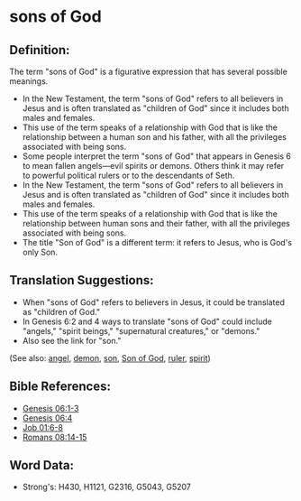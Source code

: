 # sons of God #

## Definition: ##

The term "sons of God" is a figurative expression that has several possible meanings.

* In the New Testament, the term "sons of God" refers to all believers in Jesus and is often translated as "children of God" since it includes both males and females.
* This use of the term speaks of a relationship with God that is like the relationship between a human son and his father, with all the privileges associated with being sons.
* Some people interpret the term "sons of God" that appears in Genesis 6  to mean fallen angels—evil spirits or demons. Others think it may refer to powerful political rulers or to the descendants of Seth.
* In the New Testament, the term "sons of God" refers to all believers in Jesus and is often translated as "children of God" since it includes both males and females.
* This use of the term speaks of a relationship with God that is like the relationship between human sons and their father, with all the privileges associated with being sons.
* The title "Son of God" is a different term: it refers to Jesus, who is God's only Son.

## Translation Suggestions: ##

* When "sons of God" refers to believers in Jesus, it could be translated as "children of God."
* In Genesis 6:2 and 4 ways to translate "sons of God" could include "angels," "spirit beings," "supernatural creatures," or "demons."
* Also see the link for "son."
 

(See also: [angel](../kt/angel.md), [demon](../kt/demon.md), [son](../kt/son.md), [Son of God](../kt/sonofgod.md), [ruler](../other/ruler.md), [spirit](../kt/spirit.md))

## Bible References: ##

* [Genesis 06:1-3](rc://en/tn/help/gen/06/01)
* [Genesis 06:4](rc://en/tn/help/gen/06/04)
* [Job 01:6-8](rc://en/tn/help/job/01/06)
* [Romans 08:14-15](rc://en/tn/help/rom/08/14)

## Word Data: ##

* Strong's: H430, H1121, G2316, G5043, G5207
